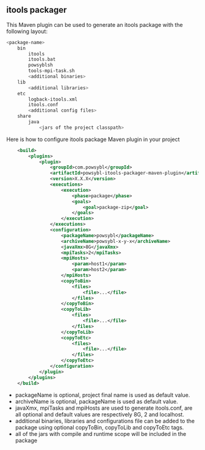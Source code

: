 itools packager 
---------------
This Maven plugin can be used to generate an itools package with the following layout:
```bash
<package-name>
    bin
        itools
        itools.bat
        powsyblsh
        tools-mpi-task.sh
        <additional binaries>
    lib
        <additional libraries>
    etc
        logback-itools.xml
        itools.conf
        <additional config files>
    share
        java
            <jars of the project classpath>
```

Here is how to configure itools package Maven plugin in your project
```xml
    <build>
        <plugins>
            <plugin>
                <groupId>com.powsybl</groupId>
                <artifactId>powsybl-itools-packager-maven-plugin</artifactId>
                <version>X.X.X</version>
                <executions>
                    <execution>
                        <phase>package</phase>
                        <goals>
                            <goal>package-zip</goal>
                        </goals>
                    </execution>
                </executions>
                <configuration>
                    <packageName>powsybl</packageName>
                    <archiveName>powsybl-x-y-x</archiveName>
                    <javaXmx>8G</javaXmx>
                    <mpiTasks>2</mpiTasks>
                    <mpiHosts>
                        <param>host1</param>
                        <param>host2</param>
                    </mpiHosts>
                    <copyToBin>
                        <files>
                            <file>...</file>
                        </files>
                    </copyToBin>
                    <copyToLib>
                        <files>
                            <file>...</file>
                        </files>
                    </copyToLib>
                    <copyToEtc>
                        <files>
                            <file>...</file>
                        </files>
                    </copyToEtc>
                </configuration>
            </plugin>
        </plugins>
    </build>
```

- packageName is optional, project final name is used as default value.
- archiveName is optional, packageName is used as default value.
- javaXmx, mpiTasks and mpiHosts are used to generate itools.conf, are all optional and default values are respectively 8G, 2 and localhost.
- additional binaries, libraries and configurations file can be added to the package using optional copyToBin, copyToLib and copyToEtc tags.
- all of the jars with compile and runtime scope will be included in the package
